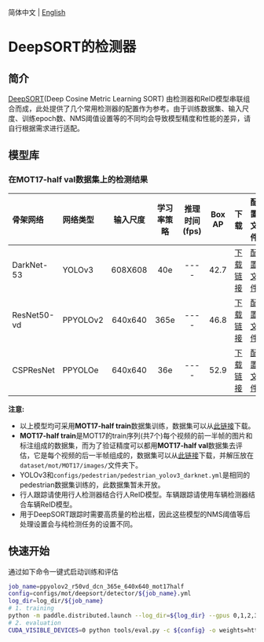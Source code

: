 简体中文 | [English](README.md)

# DeepSORT的检测器

## 简介
[DeepSORT](https://arxiv.org/abs/1812.00442)(Deep Cosine Metric Learning SORT) 由检测器和ReID模型串联组合而成，此处提供了几个常用检测器的配置作为参考。由于训练数据集、输入尺度、训练epoch数、NMS阈值设置等的不同均会导致模型精度和性能的差异，请自行根据需求进行适配。

## 模型库

### 在MOT17-half val数据集上的检测结果
| 骨架网络         | 网络类型          |   输入尺度   | 学习率策略    |推理时间(fps)   |  Box AP |   下载    | 配置文件 |
| :-------------- | :-------------  | :--------:  | :---------: | :-----------: | :-----: | :------: | :-----: |
| DarkNet-53      | YOLOv3          |   608X608   |   40e      |      ----     |  42.7   | [下载链接](https://paddledet.bj.bcebos.com/models/mot/deepsort/yolov3_darknet53_40e_608x608_mot17half.pdparams)  | [配置文件](yolov3_darknet53_40e_608x608_mot17half.yml) |
| ResNet50-vd     | PPYOLOv2        |   640x640   |   365e      |      ----     |  46.8   | [下载链接](https://paddledet.bj.bcebos.com/models/mot/deepsort/ppyolov2_r50vd_dcn_365e_640x640_mot17half.pdparams)  | [配置文件](ppyolov2_r50vd_dcn_365e_640x640_mot17half.yml) |
| CSPResNet       | PPYOLOe         |   640x640   |   36e       |      ----     |  52.9   | [下载链接](https://paddledet.bj.bcebos.com/models/mot/deepsort/ppyoloe_crn_l_36e_640x640_mot17half.pdparams)     | [配置文件](ppyoloe_crn_l_36e_640x640_mot17half.yml)    |

**注意:**
  - 以上模型均可采用**MOT17-half train**数据集训练，数据集可以从[此链接](https://dataset.bj.bcebos.com/mot/MOT17.zip)下载。
  - **MOT17-half train**是MOT17的train序列(共7个)每个视频的前一半帧的图片和标注组成的数据集，而为了验证精度可以都用**MOT17-half val**数据集去评估，它是每个视频的后一半帧组成的，数据集可以从[此链接](https://paddledet.bj.bcebos.com/data/mot/mot17half/annotations.zip)下载，并解压放在`dataset/mot/MOT17/images/`文件夹下。
  - YOLOv3和`configs/pedestrian/pedestrian_yolov3_darknet.yml`是相同的pedestrian数据集训练的，此数据集暂未开放。
  - 行人跟踪请使用行人检测器结合行人ReID模型。车辆跟踪请使用车辆检测器结合车辆ReID模型。
  - 用于DeepSORT跟踪时需要高质量的检出框，因此这些模型的NMS阈值等后处理设置会与纯检测任务的设置不同。


## 快速开始

通过如下命令一键式启动训练和评估
```bash
job_name=ppyolov2_r50vd_dcn_365e_640x640_mot17half
config=configs/mot/deepsort/detector/${job_name}.yml
log_dir=log_dir/${job_name}
# 1. training
python -m paddle.distributed.launch --log_dir=${log_dir} --gpus 0,1,2,3,4,5,6,7 tools/train.py -c ${config} --eval --amp --fleet
# 2. evaluation
CUDA_VISIBLE_DEVICES=0 python tools/eval.py -c ${config} -o weights=https://paddledet.bj.bcebos.com/models/mot/deepsort/${job_name}.pdparams
```
